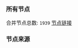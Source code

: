 ### 所有节点
合并节点总数: `1939`
[节点链接](https://raw.githubusercontent.com/rzhy1/11/master/sub/sub_merge_base64.txt)

### 节点来源